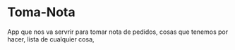 # Toma-Nota
App que nos va servrir para tomar nota de pedidos, cosas que tenemos por hacer, lista de cualquier cosa, 
